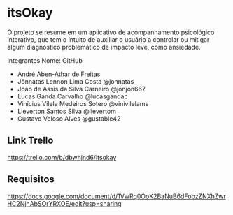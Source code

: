 # itsOkay

O projeto se resume em um aplicativo de acompanhamento psicológico interativo, que tem o intuito de auxiliar o usuário a controlar ou mitigar algum diagnóstico problemático de impacto leve, como ansiedade.

Integrantes
Nome:							GitHub
* André Aben-Athar de Freitas
* Jônnatas Lennon Lima Costa			    @jonnatas
* João de Assis da Silva Carneiro			@jonjon667
* Lucas Ganda Carvalho 				        @lucasgandac
* Vinícius Vilela Medeiros Sotero			@vinivilelams
* Lieverton Santos Silva 				      @lievertom
* Gustavo Veloso Alves				        @gustable42

## Link Trello
https://trello.com/b/dbwhjnd6/itsokay

## Requisitos
https://docs.google.com/document/d/1VwRq0OoK2BaNuB6dFobzZNXhZwrHC2NjhAbSOrYRXOE/edit?usp=sharing
